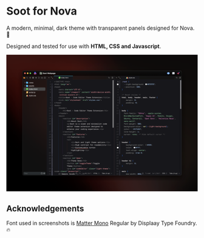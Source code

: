 # Soot for Nova
A modern, minimal, dark theme with transparent panels designed for Nova. 🎨

Designed and tested for use with **HTML, CSS and Javascript**. 

![Soot Theme Preview](https://raw.githubusercontent.com/jacobyard/Soot.novaextension/main/Images/soot-theme.png)


## Acknowledgements
Font used in screenshots is [Matter Mono](https://displaay.net/typeface/matter-collection/matter-mono/) Regular by Displaay Type Foundry. 🔥